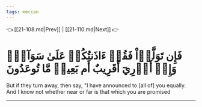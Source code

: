 ```yaml
---
tags: meccan
---
```


👈 [[21-108.md|Prev]] | [[21-110.md|Next]] 👉

# فَإِن تَوَلَّوۡاْ فَقُلۡ ءَاذَنتُكُمۡ عَلَىٰ سَوَآءٖۖ وَإِنۡ أَدۡرِيٓ أَقَرِيبٌ أَم بَعِيدٞ مَّا تُوعَدُونَ

But if they turn away, then say, "I have announced to [all of] you equally. And I know not whether near or far is that which you are promised

---

